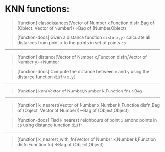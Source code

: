 # KNN functions:

> [function]
> classdistances(Vector of Number x,Function disfn,Bag of (Object,
              Vector of Number))->Bag of (Number,Object)

> [function-docs]
> Given a distance function `disfn(x,y)`
>     calculate all distances from point x to the points
>     in set of points `cp` 



___

> [function]
> distance(Vector of Number x,Function disfn,Vector of Number y)->Number

> [function-docs]
> Compute the distance between `x` and `y` 
>      using the distance function `disfn(x,y)` 



___

> [function]
> knn(Vector of Number,Number k,Function fn)->Bag



___

> [function]
> k_nearest(Vector of Number x,Number k,Function disfn,Bag of (Object,
         Vector of Number))->Bag of (Object,Object)

> [function-docs]
> Find `k` nearest neighbours of point `x` 
>      among points in `cp` using distance function `disfn`. 



___

> [function]
> k_nearest_with_fn(Vector of Number x,Number k,Function disfn,Function fn)
                 ->Bag of (Object,Object)


